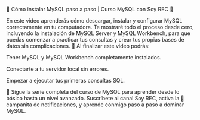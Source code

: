 💾 Cómo instalar MySQL paso a paso | Curso MySQL con Soy REC 🚀

En este video aprenderás cómo descargar, instalar y configurar MySQL correctamente en tu computadora.
Te mostraré todo el proceso desde cero, incluyendo la instalación de MySQL Server y MySQL Workbench, para que puedas comenzar a practicar tus consultas y crear tus propias bases de datos sin complicaciones.
🎯 Al finalizar este video podrás:

Tener MySQL y MySQL Workbench completamente instalados.

Conectarte a tu servidor local sin errores.

Empezar a ejecutar tus primeras consultas SQL.

💬 Sigue la serie completa del curso de MySQL para aprender desde lo básico hasta un nivel avanzado.
Suscríbete al canal Soy REC, activa la 🔔 campanita de notificaciones, y aprende conmigo paso a paso a dominar MySQL.
